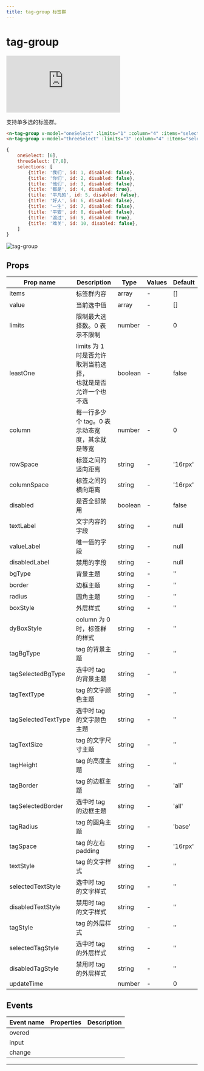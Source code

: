 ```yaml
---
title: tag-group 标签群
---
```


# tag-group

<div class="demo-box">
	<iframe scrolling="auto" frameborder="0" src="http://www.redou.vip/npro/#/pages/display/tag-group" class="demo-box-iframe"></iframe>
</div>

支持单多选的标签群。

```html
<n-tag-group v-model="oneSelect" :limits="1" :column="4" :items="selections" textLabel="title" valueLabel="id" disabledLabel="disabled" bgType="none" tagSelectedBgType="error" tagSelectedTextType="inverse" boxStyle="margin-left:32rpx;margin-right:32rpx;"></n-tag-group>
<n-tag-group v-model="threeSelect" :limits="3" :column="4" :items="selections" textLabel="title" valueLabel="id" disabledLabel="disabled" bgType="none" tagSelectedTextType="error" tagSelectedBorder="all-error" boxStyle="margin-left:32rpx;margin-right:32rpx;"></n-tag-group>
```

```js
{
	oneSelect: [6],
	threeSelect: [7,8],
	selections: [
		{title: '我们', id: 1, disabled: false},
		{title: '你们', id: 2, disabled: false},
		{title: '他们', id: 3, disabled: false},
		{title: '都是', id: 4, disabled: true},
		{title: '平凡的', id: 5, disabled: false},
		{title: '好人', id: 6, disabled: false},
		{title: '一生', id: 7, disabled: false},
		{title: '平安', id: 8, disabled: false},
		{title: '渡过', id: 9, disabled: true},
		{title: '难关', id: 10, disabled: false},
	]
}
```

![tag-group](/img/coms/tag-group.jpg)

## Props

| Prop name           | Description                                                      | Type    | Values | Default |
| ------------------- | ---------------------------------------------------------------- | ------- | ------ | ------- |
| items               | 标签群内容                                                       | array   | -      | []      |
| value               | 当前选中值                                                       | array   | -      | []      |
| limits              | 限制最大选择数。0 表示不限制                                     | number  | -      | 0       |
| leastOne            | limits 为 1 时是否允许取消当前选择，<br>也就是是否允许一个也不选 | boolean | -      | false   |
| column              | 每一行多少个 tag。0 表示动态宽度，其余就是等宽                   | number  | -      | 0       |
| rowSpace            | 标签之间的竖向距离                                               | string  | -      | '16rpx' |
| columnSpace         | 标签之间的横向距离                                               | string  | -      | '16rpx' |
| disabled            | 是否全部禁用                                                     | boolean | -      | false   |
| textLabel           | 文字内容的字段                                                   | string  | -      | null    |
| valueLabel          | 唯一值的字段                                                     | string  | -      | null    |
| disabledLabel       | 禁用的字段                                                       | string  | -      | null    |
| bgType              | 背景主题                                                         | string  | -      | ''      |
| border              | 边框主题                                                         | string  | -      | ''      |
| radius              | 圆角主题                                                         | string  | -      | ''      |
| boxStyle            | 外层样式                                                         | string  | -      | ''      |
| dyBoxStyle          | column 为 0 时，标签群的样式                                     | string  | -      | ''      |
| tagBgType           | tag 的背景主题                                                   | string  | -      | ''      |
| tagSelectedBgType   | 选中时 tag 的背景主题                                            | string  | -      | ''      |
| tagTextType         | tag 的文字颜色主题                                               | string  | -      | ''      |
| tagSelectedTextType | 选中时 tag 的文字颜色主题                                        | string  | -      | ''      |
| tagTextSize         | tag 的文字尺寸主题                                               | string  | -      | ''      |
| tagHeight           | tag 的高度主题                                                   | string  | -      | ''      |
| tagBorder           | tag 的边框主题                                                   | string  | -      | 'all'   |
| tagSelectedBorder   | 选中时 tag 的边框主题                                            | string  | -      | 'all'   |
| tagRadius           | tag 的圆角主题                                                   | string  | -      | 'base'  |
| tagSpace            | tag 的左右 padding                                               | string  | -      | '16rpx' |
| textStyle           | tag 的文字样式                                                   | string  | -      | ''      |
| selectedTextStyle   | 选中时 tag 的文字样式                                            | string  | -      | ''      |
| disabledTextStyle   | 禁用时 tag 的文字样式                                            | string  | -      | ''      |
| tagStyle            | tag 的外层样式                                                   | string  | -      | ''      |
| selectedTagStyle    | 选中时 tag 的外层样式                                            | string  | -      | ''      |
| disabledTagStyle    | 禁用时 tag 的外层样式                                            | string  | -      | ''      |
| updateTime          |                                                                  | number  | -      | 0       |

## Events

| Event name | Properties | Description |
| ---------- | ---------- | ----------- |
| overed     |            |
| input      |            |
| change     |            |

---
